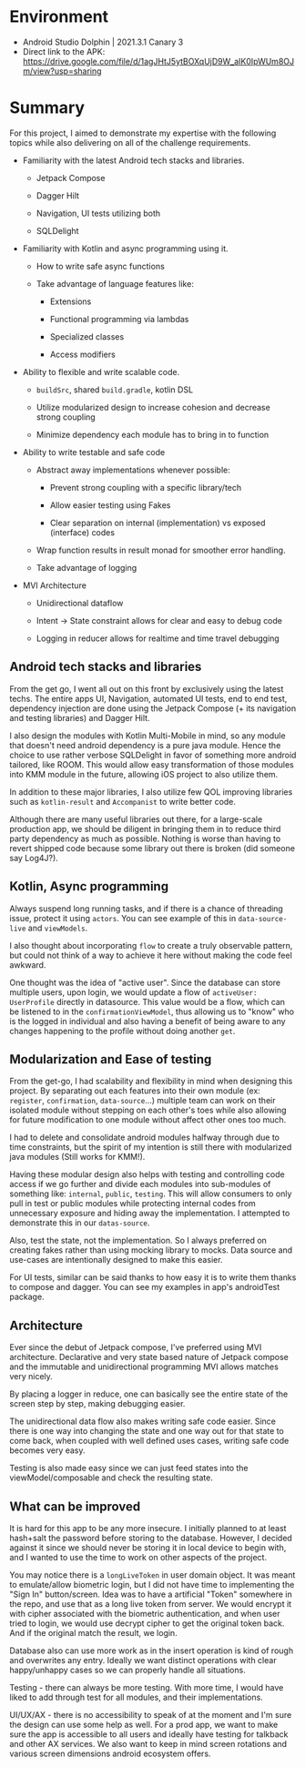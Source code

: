 # Environment
* Android Studio Dolphin | 2021.3.1 Canary 3
* Direct link to the APK: https://drive.google.com/file/d/1agJHtJ5ytBOXqUjD9W_aIK0IpWUm8OJm/view?usp=sharing
# Summary

For this project, I aimed to demonstrate my expertise with the following topics while also delivering on all of the challenge requirements.

- Familiarity with the latest Android tech stacks and libraries.
  
  - Jetpack Compose
    
  - Dagger Hilt
    
  - Navigation, UI tests utilizing both
    
  - SQLDelight
    
- Familiarity with Kotlin and async programming using it.
  
  - How to write safe async functions
    
  - Take advantage of language features like:
    
    - Extensions
      
    - Functional programming via lambdas
      
    - Specialized classes
      
    - Access modifiers
      
- Ability to flexible and write scalable code.
  
  - `buildSrc`, shared `build.gradle`, kotlin DSL
    
  - Utilize modularized design to increase cohesion and decrease strong coupling
    
  - Minimize dependency each module has to bring in to function
    
- Ability to write testable and safe code
  
  - Abstract away implementations whenever possible:
    
    - Prevent strong coupling with a specific library/tech
      
    - Allow easier testing using Fakes
      
    - Clear separation on internal (implementation) vs exposed (interface) codes
      
  - Wrap function results in result monad for smoother error handling.
    
  - Take advantage of logging
    
- MVI Architecture
  
  - Unidirectional dataflow
    
  - Intent -> State constraint allows for clear and easy to debug code
    
  - Logging in reducer allows for realtime and time travel debugging
    

## Android tech stacks and libraries

From the get go, I went all out on this front by exclusively using the latest techs. The entire apps UI, Navigation, automated UI tests, end to end test, dependency injection are done using the Jetpack Compose (+ its navigation and testing libraries) and Dagger Hilt.

I also design the modules with Kotlin Multi-Mobile in mind, so any module that doesn't need android dependency is a pure java module. Hence the choice to use rather verbose SQLDelight in favor of something more android tailored, like ROOM. This would allow easy transformation of those modules into KMM module in the future, allowing iOS project to also utilize them.

In addition to these major libraries, I also utilize few QOL improving libraries such as `kotlin-result` and `Accompanist` to write better code.

Although there are many useful libraries out there, for a large-scale production app, we should be diligent in bringing them in to reduce third party dependency as much as possible. Nothing is worse than having to revert shipped code because some library out there is broken (did someone say Log4J?).

## Kotlin, Async programming

Always suspend long running tasks, and if there is a chance of threading issue, protect it using `actors`. You can see example of this in `data-source-live` and `viewModels`.

I also thought about incorporating `flow` to create a truly observable pattern, but could not think of a way to achieve it here without making the code feel awkward.

One thought was the idea of "active user". Since the database can store multiple users, upon login, we would update a flow of `activeUser: UserProfile` directly in datasource. This value would be a flow, which can be listened to in the `confirmationViewModel`, thus allowing us to "know" who is the logged in individual and also having a benefit of being aware to any changes happening to the profile without doing another `get`.

## Modularization and Ease of testing

From the get-go, I had scalability and flexibility in mind when designing this project. By separating out each features into their own module (ex: `register`, `confirmation`, `data-source`...) multiple team can work on their isolated module without stepping on each other's toes while also allowing for future modification to one module without affect other ones too much.

I had to delete and consolidate android modules halfway through due to time constraints, but the spirit of my intention is still there with modularized java modules (Still works for KMM!).

Having these modular design also helps with testing and controlling code access if we go further and divide each modules into sub-modules of something like: `internal`, `public`, `testing`. This will allow consumers to only pull in test or public modules while protecting internal codes from unnecessary exposure and hiding away the implementation. I attempted to demonstrate this in our `datas-source`.

Also, test the state, not the implementation. So I always preferred on creating fakes rather than using mocking library to mocks. Data source and use-cases are intentionally designed to make this easier.

For UI tests, similar can be said thanks to how easy it is to write them thanks to compose and dagger. You can see my examples in app's androidTest package.

## Architecture

Ever since the debut of Jetpack compose, I've preferred using MVI architecture. Declarative and very state based nature of Jetpack compose and the immutable and unidirectional programming MVI allows matches very nicely.

By placing a logger in reduce, one can basically see the entire state of the screen step by step, making debugging easier.

The unidirectional data flow also makes writing safe code easier. Since there is one way into changing the state and one way out for that state to come back, when coupled with well defined uses cases, writing safe code becomes very easy.

Testing is also made easy since we can just feed states into the viewModel/composable and check the resulting state.

## What can be improved

It is hard for this app to be any more insecure. I initially planned to at least hash+salt the password before storing to the database. However, I decided against it since we should never be storing it in local device to begin with, and I wanted to use the time to work on other aspects of the project.

You may notice there is a `longLiveToken` in user domain object. It was meant to emulate/allow biometric login, but I did not have time to implementing the "Sign In" button/screen. Idea was to have a artificial "Token" somewhere in the repo, and use that as a long live token from server. We would encrypt it with cipher associated with the biometric authentication, and when user tried to login, we would use decrypt cipher to get the original token back. And if the original match the result, we login.

Database also can use more work as in the insert operation is kind of rough and overwrites any entry. Ideally we want distinct operations with clear happy/unhappy cases so we can properly handle all situations.

Testing - there can always be more testing. With more time, I would have liked to add through test for all modules, and their implementations.

UI/UX/AX - there is no accessibility to speak of at the moment and I'm sure the design can use some help as well. For a prod app, we want to make sure the app is accessible to all users and ideally have testing for talkback and other AX services. We also want to keep in mind screen rotations and various screen dimensions android ecosystem offers.
